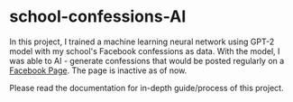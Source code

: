 # school-confessions-AI
In this project, I trained a machine learning neural network using GPT-2 model with my school's Facebook confessions as data. 
With the model, I was able to AI - generate confessions that would be posted regularly on a [Facebook Page](https://www.facebook.com/DeepMSJConfessionsBot). The page is inactive as of now.


Please read the documentation for in-depth guide/process of this project.

